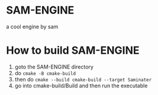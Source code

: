 # SAM-ENGINE
a cool engine by sam

# How to build SAM-ENGINE
1. goto the SAM-ENGINE directory
2. do `cmake -B cmake-build`
3. then do `cmake --build cmake-build --target Saminater`
4. go into cmake-build/Build and then run the executable
